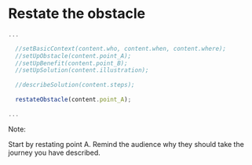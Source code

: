 # Restate the obstacle

```js
...

  //setBasicContext(content.who, content.when, content.where);
  //setUpObstacle(content.point_A);   
  //setUpBenefit(content.point_B);
  //setUpSolution(content.illustration);
  
  //describeSolution(content.steps);
  
  restateObstacle(content.point_A);
   
...
```


Note:

Start by restating point A. Remind the audience why they should take the journey you have described.
